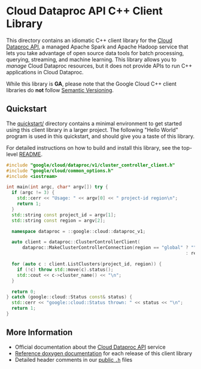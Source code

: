 # Cloud Dataproc API C++ Client Library

This directory contains an idiomatic C++ client library for the
[Cloud Dataproc API][cloud-service-docs], a managed Apache Spark and Apache
Hadoop service that lets you take advantage of open source data tools for batch
processing, querying, streaming, and machine learning. This library allows you
to *manage* Cloud Dataproc resources, but it does not provide APIs to run C++
applications in Cloud Dataproc.

While this library is **GA**, please note that the Google Cloud C++ client
libraries do **not** follow [Semantic Versioning](https://semver.org/).

## Quickstart

The [quickstart/](quickstart/README.md) directory contains a minimal environment
to get started using this client library in a larger project. The following
"Hello World" program is used in this quickstart, and should give you a taste of
this library.

For detailed instructions on how to build and install this library, see the
top-level [README](/README.md#building-and-installing).

<!-- inject-quickstart-start -->

```cc
#include "google/cloud/dataproc/v1/cluster_controller_client.h"
#include "google/cloud/common_options.h"
#include <iostream>

int main(int argc, char* argv[]) try {
  if (argc != 3) {
    std::cerr << "Usage: " << argv[0] << " project-id region\n";
    return 1;
  }
  std::string const project_id = argv[1];
  std::string const region = argv[2];

  namespace dataproc = ::google::cloud::dataproc_v1;

  auto client = dataproc::ClusterControllerClient(
      dataproc::MakeClusterControllerConnection(region == "global" ? ""
                                                                   : region));

  for (auto c : client.ListClusters(project_id, region)) {
    if (!c) throw std::move(c).status();
    std::cout << c->cluster_name() << "\n";
  }

  return 0;
} catch (google::cloud::Status const& status) {
  std::cerr << "google::cloud::Status thrown: " << status << "\n";
  return 1;
}
```

<!-- inject-quickstart-end -->

## More Information

- Official documentation about the [Cloud Dataproc API][cloud-service-docs]
  service
- [Reference doxygen documentation][doxygen-link] for each release of this
  client library
- Detailed header comments in our [public `.h`][source-link] files

[cloud-service-docs]: https://cloud.google.com/dataproc
[doxygen-link]: https://cloud.google.com/cpp/docs/reference/dataproc/latest/
[source-link]: https://github.com/googleapis/google-cloud-cpp/tree/main/google/cloud/dataproc
